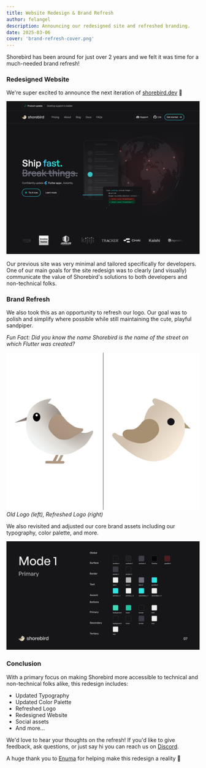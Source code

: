 ```yaml
---
title: Website Redesign & Brand Refresh
author: felangel
description: Announcing our redesigned site and refreshed branding.
date: 2025-03-06
cover: 'brand-refresh-cover.png'
---
```


Shorebird has been around for just over 2 years and we felt it was time for a
much-needed brand refresh!

### Redesigned Website

We're super excited to announce the next iteration of [shorebird.dev](https://shorebird.dev) 🥳

![New Site Design](../../assets/blog/brand-refresh/new-site-design.png)

Our previous site was very minimal and tailored specifically for developers. One
of our main goals for the site redesign was to clearly (and visually)
communicate the value of Shorebird's solutions to both developers and
non-technical folks.

### Brand Refresh

We also took this as an opportunity to refresh our logo. Our goal was to polish
and simplify where possible while still maintaining the cute, playful sandpiper.

_Fun Fact: Did you know the name Shorebird is the name of the street on which Flutter was created?_

![Refreshed Logo](../../assets/blog/brand-refresh/refreshed-logo.png)
_Old Logo (left), Refreshed Logo (right)_

We also revisited and adjusted our core brand assets including our typography,
color palette, and more.

![Color Palette](../../assets/blog/brand-refresh/color-palette.png)

### Conclusion

With a primary focus on making Shorebird more accessible to technical and
non-technical folks alike, this redesign includes:

- Updated Typography
- Updated Color Palette
- Refreshed Logo
- Redesigned Website
- Social assets
- And more...

We'd love to hear your thoughts on the refresh! If you'd like to give feedback,
ask questions, or just say hi you can reach us on
[Discord](https://discord.gg/shorebird).

A huge thank you to [Enuma](https://www.enuma-collective.com) for helping make
this redesign a reality 💙
